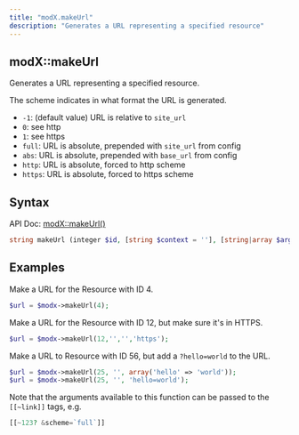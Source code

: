```yaml
---
title: "modX.makeUrl"
description: "Generates a URL representing a specified resource"
---
```


## modX::makeUrl

Generates a URL representing a specified resource.

The scheme indicates in what format the URL is generated.

- `-1`: (default value) URL is relative to `site_url`
- `0`: see http
- `1`: see https
- `full`: URL is absolute, prepended with `site_url` from config
- `abs`: URL is absolute, prepended with `base_url` from config
- `http`: URL is absolute, forced to http scheme
- `https`: URL is absolute, forced to https scheme

## Syntax

API Doc: [modX::makeUrl()](http://api.modx.com/revolution/2.2/db_core_model_modx_modx.class.html#%5CmodX::makeUrl())

``` php
string makeUrl (integer $id, [string $context = ''], [string|array $args = ''], [mixed $scheme = -1], [array $options = null])
```

## Examples

Make a URL for the Resource with ID 4.

``` php
$url = $modx->makeUrl(4);
```

Make a URL for the Resource with ID 12, but make sure it's in HTTPS.

``` php
$url = $modx->makeUrl(12,'','','https');
```

Make a URL to Resource with ID 56, but add a `?hello=world` to the URL.

``` php
$url = $modx->makeUrl(25, '', array('hello' => 'world'));
$url = $modx->makeUrl(25, '', 'hello=world');
```

Note that the arguments available to this function can be passed to the `[[~link]]` tags, e.g.

``` php
[[~123? &scheme=`full`]]
```
